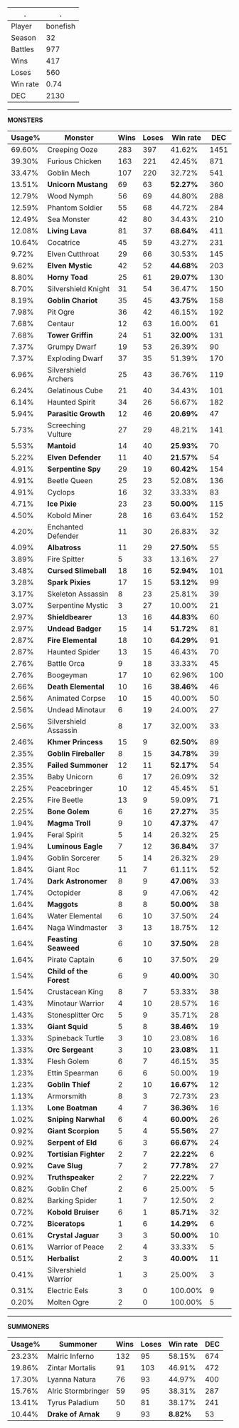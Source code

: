 .|.
|-|-
Player|bonefish
Season|32
Battles|977
Wins|417
Loses|560
Win rate|0.74
DEC|2130

---
**MONSTERS**

Usage%|Monster|Wins|Loses|Win rate|DEC|
-|-|-|-|-|-|
69.60%|Creeping Ooze|283|397|41.62%|1451|
39.30%|Furious Chicken|163|221|42.45%|871|
33.47%|Goblin Mech|107|220|32.72%|541|
13.51%|**Unicorn Mustang**|69|63|**52.27%**|360|
12.79%|Wood Nymph|56|69|44.80%|288|
12.59%|Phantom Soldier|55|68|44.72%|284|
12.49%|Sea Monster|42|80|34.43%|210|
12.08%|**Living Lava**|81|37|**68.64%**|411|
10.64%|Cocatrice|45|59|43.27%|231|
9.72%|Elven Cutthroat|29|66|30.53%|145|
9.62%|**Elven Mystic**|42|52|**44.68%**|203|
8.80%|**Horny Toad**|25|61|**29.07%**|130|
8.70%|Silvershield Knight|31|54|36.47%|150|
8.19%|**Goblin Chariot**|35|45|**43.75%**|158|
7.98%|Pit Ogre|36|42|46.15%|192|
7.68%|Centaur|12|63|16.00%|61|
7.68%|**Tower Griffin**|24|51|**32.00%**|131|
7.37%|Grumpy Dwarf|19|53|26.39%|90|
7.37%|Exploding Dwarf|37|35|51.39%|170|
6.96%|Silvershield Archers|25|43|36.76%|119|
6.24%|Gelatinous Cube|21|40|34.43%|101|
6.14%|Haunted Spirit|34|26|56.67%|182|
5.94%|**Parasitic Growth**|12|46|**20.69%**|47|
5.73%|Screeching Vulture|27|29|48.21%|141|
5.53%|**Mantoid**|14|40|**25.93%**|70|
5.22%|**Elven Defender**|11|40|**21.57%**|54|
4.91%|**Serpentine Spy**|29|19|**60.42%**|154|
4.91%|Beetle Queen|25|23|52.08%|136|
4.91%|Cyclops|16|32|33.33%|83|
4.71%|**Ice Pixie**|23|23|**50.00%**|115|
4.50%|Kobold Miner|28|16|63.64%|152|
4.20%|Enchanted Defender|11|30|26.83%|32|
4.09%|**Albatross**|11|29|**27.50%**|55|
3.89%|Fire Spitter|5|33|13.16%|27|
3.48%|**Cursed Slimeball**|18|16|**52.94%**|101|
3.28%|**Spark Pixies**|17|15|**53.12%**|99|
3.17%|Skeleton Assassin|8|23|25.81%|39|
3.07%|Serpentine Mystic|3|27|10.00%|21|
2.97%|**Shieldbearer**|13|16|**44.83%**|60|
2.97%|**Undead Badger**|15|14|**51.72%**|81|
2.87%|**Fire Elemental**|18|10|**64.29%**|91|
2.87%|Haunted Spider|13|15|46.43%|70|
2.76%|Battle Orca|9|18|33.33%|45|
2.76%|Boogeyman|17|10|62.96%|100|
2.66%|**Death Elemental**|10|16|**38.46%**|46|
2.56%|Animated Corpse|10|15|40.00%|50|
2.56%|Undead Minotaur|6|19|24.00%|27|
2.56%|Silvershield Assassin|8|17|32.00%|33|
2.46%|**Khmer Princess**|15|9|**62.50%**|89|
2.35%|**Goblin Fireballer**|8|15|**34.78%**|39|
2.35%|**Failed Summoner**|12|11|**52.17%**|54|
2.35%|Baby Unicorn|6|17|26.09%|32|
2.25%|Peacebringer|10|12|45.45%|51|
2.25%|Fire Beetle|13|9|59.09%|71|
2.25%|**Bone Golem**|6|16|**27.27%**|35|
1.94%|**Magma Troll**|9|10|**47.37%**|47|
1.94%|Feral Spirit|5|14|26.32%|25|
1.94%|**Luminous Eagle**|7|12|**36.84%**|37|
1.94%|Goblin Sorcerer|5|14|26.32%|29|
1.84%|Giant Roc|11|7|61.11%|52|
1.74%|**Dark Astronomer**|8|9|**47.06%**|33|
1.74%|Octopider|8|9|47.06%|42|
1.64%|**Maggots**|8|8|**50.00%**|38|
1.64%|Water Elemental|6|10|37.50%|24|
1.64%|Naga Windmaster|3|13|18.75%|12|
1.64%|**Feasting Seaweed**|6|10|**37.50%**|28|
1.64%|Pirate Captain|6|10|37.50%|29|
1.54%|**Child of the Forest**|6|9|**40.00%**|30|
1.54%|Crustacean King|8|7|53.33%|38|
1.43%|Minotaur Warrior|4|10|28.57%|16|
1.43%|Stonesplitter Orc|5|9|35.71%|28|
1.33%|**Giant Squid**|5|8|**38.46%**|19|
1.33%|Spineback Turtle|3|10|23.08%|16|
1.33%|**Orc Sergeant**|3|10|**23.08%**|11|
1.33%|Flesh Golem|6|7|46.15%|35|
1.23%|Ettin Spearman|6|6|50.00%|19|
1.23%|**Goblin Thief**|2|10|**16.67%**|12|
1.13%|Armorsmith|8|3|72.73%|23|
1.13%|**Lone Boatman**|4|7|**36.36%**|16|
1.02%|**Sniping Narwhal**|6|4|**60.00%**|26|
0.92%|**Giant Scorpion**|5|4|**55.56%**|27|
0.92%|**Serpent of Eld**|6|3|**66.67%**|24|
0.92%|**Tortisian Fighter**|2|7|**22.22%**|6|
0.92%|**Cave Slug**|7|2|**77.78%**|27|
0.92%|**Truthspeaker**|2|7|**22.22%**|7|
0.82%|Goblin Chef|2|6|25.00%|5|
0.82%|Barking Spider|1|7|12.50%|2|
0.72%|**Kobold Bruiser**|6|1|**85.71%**|32|
0.72%|**Biceratops**|1|6|**14.29%**|6|
0.61%|**Crystal Jaguar**|3|3|**50.00%**|10|
0.61%|Warrior of Peace|2|4|33.33%|5|
0.51%|**Herbalist**|2|3|**40.00%**|11|
0.41%|Silvershield Warrior|1|3|25.00%|3|
0.31%|Electric Eels|3|0|100.00%|9|
0.20%|Molten Ogre|2|0|100.00%|5|

---
**SUMMONERS**

Usage%|Summoner|Wins|Loses|Win rate|DEC|
-|-|-|-|-|-|
23.23%|Malric Inferno|132|95|58.15%|674|
19.86%|Zintar Mortalis|91|103|46.91%|472|
17.30%|Lyanna Natura|76|93|44.97%|400|
15.76%|Alric Stormbringer|59|95|38.31%|287|
13.41%|Tyrus Paladium|50|81|38.17%|241|
10.44%|**Drake of Arnak**|9|93|**8.82%**|53|
